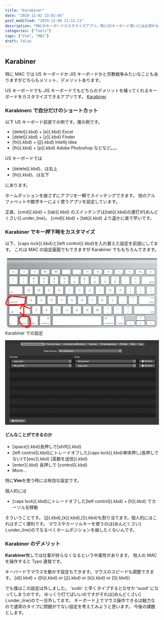 ```yaml
---
title: "Karabiner"
date: "2019-11-02 23:02:45"
post_modified: "2019-11-08 11:31:11"
description: "MACのキーボードカスタマイズアプリ。特にUSキーボード使いには必須かも。JISキーボードでも効率アップ。自分だけのキーボードにカスタマイズ。"
categories: ["Tools"]
tags: ["Vim", "MAC"]
draft: false
---
```


## Karabiner

特に MAC では US キーボードか JIS キーボードかと宗教戦争みたいなこともありますがどちらもメリット、デメリットあります。

US キーボードでも JIS キーボードでもどちらのデメリットを補ってくれるキーボードをカスタマイズできるアプリです。
[Karabiner](https://pqrs.org/osx/karabiner/)

### Karabinerc で自分だけのショートカット

以下 US キーボード前提での例です。僕の例です。

- [delet]{.kbd} + [e]{.kbd} Excel
- [delet]{.kbd} + [z]{.kbd} Finder
- [fn]{.kbd} + [j]{.kbd} Intellij idea
- [fn]{.kbd} + [p]{.kbd} Adobe Photoshop などなど。。。

US キーボードでは

- [delete]{.kbd}、は右上
- [fn]{.kbd}、は左下

にあります。

ホームポッションを崩さずにアプリを一瞬でスイッチングできます。 他のアルファベットや数字キーによく使うアプリを設定しています。

正直、[cmd]{.kbd} + [tab]{.kbd} のスイッチングは[tab]{.kbd}の連打が[めんどくさい]{.under_line}。
[cmd]{.kbd} + [tab]{.kbd} より遥かに楽で早いです。

### Karabiner でキー押下時をカスタマイズ

以下、[caps lock]{.kbd}と[left control]{.kbd}を入れ替えた設定を前提にしてます。 これは MAC の設定画面でもできますが Karabiner でももちろんできます。

![table](images/us-kbd.png)
Karabiner での設定

![table](images/Screen-Shot-2019-10-02-at-21.58.08.png)

#### どんなことができるのか

- [space]{.kbd}長押しで[shift]{.kbd}
- [left control]{.kbd}にトレードオフした[caps lock]{.kbd}単体押し(長押しでない)で[esc]{.kbd} [英数を送信]{.kbd}
- [enter]{.kbd} 長押しで [control]{.kbd}
- More\...

特に**Vim**を使う時には有効な設定です。

個人的には

- [caps lock]{.kbd}にトレードオフした[letf control]{.kbd} + [h]{.kbd} でカーソル左移動

そういうことです。
[j]{.kbd},[k]{.kbd},[l]{.kbd}も割り当てます。個人的にはこれはすごく便利です。 マウスやカーソルキーを使うのは[めんどくさい]{.under_line}のでなるべくホームポジションを崩したくないんです。

### Karabiner のデメリット

**Karabiner**無しでは仕事が捗らなくなるという中毒性があります。 他人の MAC を操作すると Typo 連発です。

キーバードでマウスを動かす設定もできます。マウスのスピードも調整できます。
[d]{.kbd} + ([h]{.kbd} or [j]{.kbd} or [k]{.kbd} or [l]{.kbd})

でも僕はこの設定は外しました。
'sudo' と早くタイプするとなぜか 'suod' になってしまうのです。 ゆっくり打てばいいのですがそれは[めんどくさい]{.under_line}ので一旦外してます。
キーボード上でマウス操作できるは魅力なので通常のタイプに問題がでない設定を考えてみようと思います。 今後の課題とします。
